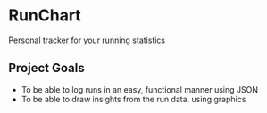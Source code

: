 # RunChart
Personal tracker for your running statistics

## Project Goals
- To be able to log runs in an easy, functional manner using JSON 
- To be able to draw insights from the run data, using graphics
